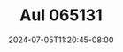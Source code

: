 --- 
title: "Aul 065131"
description: "streaming  video bokep Aul 065131 simontox   baru"
date: 2024-07-05T11:20:45-08:00
file_code: "wl12nv53wvnt"
draft: false
cover: "qiep00ne3kxmiqk5.jpg"
tags: ["Aul", "bokep-indo", "bokep-viral", "bokep-ig"]
length: 308
fld_id: "1483179"
foldername: "Aul"
categories: ["Aul"]
views: 0
---